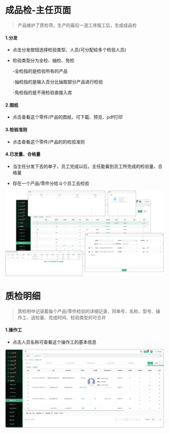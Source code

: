 # 成品检-主任页面

> 产品维护了质检项，生产的最后一道工序报工后，生成成品检



#### 1.分发

* 点击分发按钮选择检验类型、人员(可分配给多个检验人员)
* 检验类型分为全检、抽检、免检

  -全检指的是检验所有的产品

  -抽检指的是输入百分比抽取部分产品进行检验

  -免检指的是不用检验直接入库

#### 2.图纸

* 点击查看这个零件/产品的图纸，可下载、预览、pdf打印

#### 3.检验准则

* 点击查看这个零件/产品的的检验准则

#### 4.已发量、合格量

* 当主任分发下去的单子，员工完成以后，主任能看到员工所完成的检验量、合格量

* 存在一个产品/零件分给斗个员工去检验


![rtss](../file/cpj-zr-zjrw.png)

# 质检明细

> 质检明中记录着每个产品/零件检验的详细记录，同单号、名称、型号、操作工、送检量、完成时间、检验类型的可合并

#### 1.操作工

* 点击人员名称可查看这个操作工的基本信息


![rtss](../file/cpj-zr-zjmx.png)